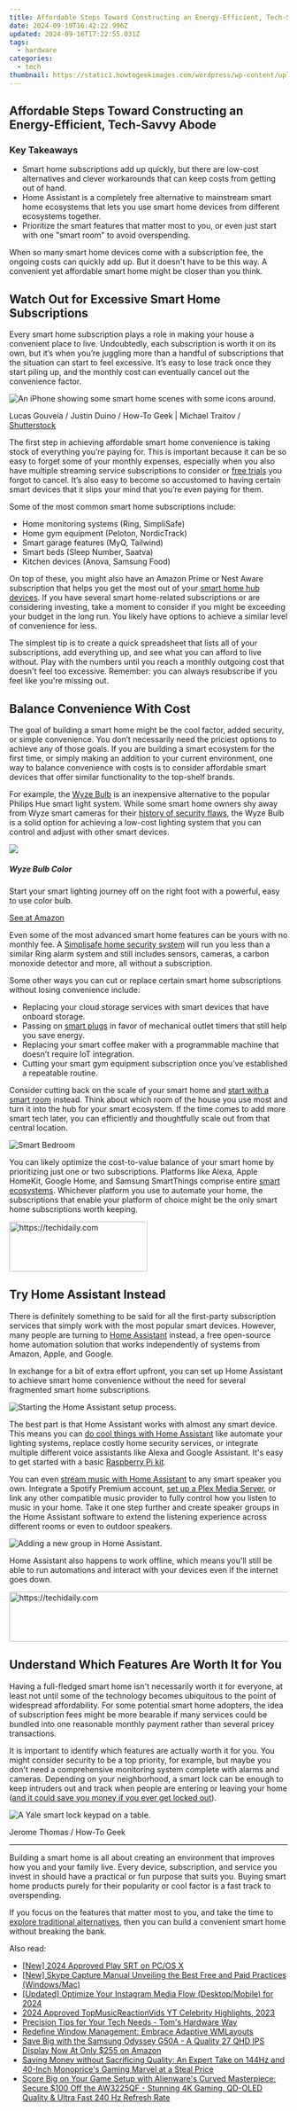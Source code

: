```yaml
---
title: Affordable Steps Toward Constructing an Energy-Efficient, Tech-Savvy Abode
date: 2024-09-10T16:42:22.996Z
updated: 2024-09-16T17:22:55.031Z
tags:
  - hardware
categories:
  - tech
thumbnail: https://static1.howtogeekimages.com/wordpress/wp-content/uploads/2024/07/illustration-of-a-smart-home-with-some-money-icons-in-the-background.jpg
---
```


## Affordable Steps Toward Constructing an Energy-Efficient, Tech-Savvy Abode

### Key Takeaways

* Smart home subscriptions add up quickly, but there are low-cost alternatives and clever workarounds that can keep costs from getting out of hand.
* Home Assistant is a completely free alternative to mainstream smart home ecosystems that lets you use smart home devices from different ecosystems together.
* Prioritize the smart features that matter most to you, or even just start with one "smart room" to avoid overspending.

 When so many smart home devices come with a subscription fee, the ongoing costs can quickly add up. But it doesn't have to be this way. A convenient yet affordable smart home might be closer than you think.

##  Watch Out for Excessive Smart Home Subscriptions

 Every smart home subscription plays a role in making your house a convenient place to live. Undoubtedly, each subscription is worth it on its own, but it’s when you’re juggling more than a handful of subscriptions that the situation can start to feel excessive. It’s easy to lose track once they start piling up, and the monthly cost can eventually cancel out the convenience factor.

![An iPhone showing some smart home scenes with some icons around.](https://static1.howtogeekimages.com/wordpress/wp-content/uploads/2024/07/an-iphone-showing-some-smart-home-scenes-with-some-icons-around.jpg) 

Lucas Gouveia / Justin Duino / How-To Geek | Michael Traitov / [Shutterstock](https://www.shutterstock.com/image-illustration/smart-home-automated-managment-remote-wireless-1613302075)

 The first step in achieving affordable smart home convenience is taking stock of everything you’re paying for. This is important because it can be so easy to forget some of your monthly expenses, especially when you also have multiple streaming service subscriptions to consider or [free trials](https://screen-mirroring-recording.techidaily.com/updated-sharexs-competitors-unveiled/) you forgot to cancel. It’s also easy to become so accustomed to having certain smart devices that it slips your mind that you’re even paying for them.

 Some of the most common smart home subscriptions include:

* Home monitoring systems (Ring, SimpliSafe)
* Home gym equipment (Peloton, NordicTrack)
* Smart garage features (MyQ, Tailwind)
* Smart beds (Sleep Number, Saatva)
* Kitchen devices (Anova, Samsung Food)

 On top of these, you might also have an Amazon Prime or Nest Aware subscription that helps you get the most out of your [smart home hub devices](https://screen-mirror.techidaily.com/in-2024-8-best-apps-for-screen-mirroring-vivo-y100i-pc-drfone-by-drfone-android/). If you have several smart home-related subscriptions or are considering investing, take a moment to consider if you might be exceeding your budget in the long run. You likely have options to achieve a similar level of convenience for less.

 The simplest tip is to create a quick spreadsheet that lists all of your subscriptions, add everything up, and see what you can afford to live without. Play with the numbers until you reach a monthly outgoing cost that doesn't feel too excessive. Remember: you can always resubscribe if you feel like you're missing out.

##  Balance Convenience With Cost

 The goal of building a smart home might be the cool factor, added security, or simple convenience. You don’t necessarily need the priciest options to achieve any of those goals. If you are building a smart ecosystem for the first time, or simply making an addition to your current environment, one way to balance convenience with costs is to consider affordable smart devices that offer similar functionality to the top-shelf brands.

 For example, the [Wyze Bulb](https://www.amazon.com/Wyze-Color-Tunable-Google-Assistant/dp/B08WZ5THJ7/?th=1&tag=hotoge-20&ascsubtag=UUhtgUeUpU2004257&asc%5Frefurl=https%3A%2F%2Fwww.howtogeek.com%2Fhow-to-build-a-smart-home-without-spending-lots-of-money%2F&asc%5Fcampaign=Evergreen) is an inexpensive alternative to the popular Philips Hue smart light system. While some smart home owners shy away from Wyze smart cameras for their [history of security flaws](https://techtrends.techidaily.com/embracing-digital-transformation-the-emergence-of-abbyys-process-digital-twin/), the Wyze Bulb is a solid option for achieving a low-cost lighting system that you can control and adjust with other smart devices.

![](https://static1.howtogeekimages.com/wordpress/wp-content/uploads/2023/08/31kal65yicl-_sl500_.jpg) 

#####  Wyze Bulb Color

Start your smart lighting journey off on the right foot with a powerful, easy to use color bulb.

[See at Amazon](https://www.amazon.com/Wyze-Labs-WLPA19C2PK-Smart-2-Pack/dp/B08W1ZW47N?tag=hotoge-20&ascsubtag=UUhtgUeUpU2004257&asc%5Frefurl=https%3A%2F%2Fwww.howtogeek.com%2Fhow-to-build-a-smart-home-without-spending-lots-of-money%2F&asc%5Fcampaign=Evergreen) 

 Even some of the most advanced smart home features can be yours with no monthly fee. A [Simplisafe home security system](https://www.amazon.com/SimpliSafe-Wireless-Security-System-Setup/dp/B07C38HT49/?tag=hotoge-20&ascsubtag=UUhtgUeUpU2004257&asc%5Frefurl=https%3A%2F%2Fwww.howtogeek.com%2Fhow-to-build-a-smart-home-without-spending-lots-of-money%2F&asc%5Fcampaign=Evergreen) will run you less than a similar Ring alarm system and still includes sensors, cameras, a carbon monoxide detector and more, all without a subscription.

 Some other ways you can cut or replace certain smart home subscriptions without losing convenience include:

* Replacing your cloud storage services with smart devices that have onboard storage.
* Passing on [smart plugs](https://android-location-track.techidaily.com/in-2024-top-7-phone-number-locators-to-track-oppo-f25-pro-5g-location-drfone-by-drfone-virtual-android/) in favor of mechanical outlet timers that still help you save energy.
* Replacing your smart coffee maker with a programmable machine that doesn’t require IoT integration.
* Cutting your smart gym equipment subscription once you’ve established a repeatable routine.

 Consider cutting back on the scale of your smart home and [start with a smart room](https://win11-tips.techidaily.com/tackling-the-diagnostic-failures-on-your-system/) instead. Think about which room of the house you use most and turn it into the hub for your smart ecosystem. If the time comes to add more smart tech later, you can efficiently and thoughtfully scale out from that central location.

![Smart Bedroom](https://static1.howtogeekimages.com/wordpress/wp-content/uploads/2019/06/Smart-Bedroom.jpg) 

 You can likely optimize the cost-to-value balance of your smart home by prioritizing just one or two subscriptions. Platforms like Alexa, Apple HomeKit, Google Home, and Samsung SmartThings comprise entire [smart ecosystems](https://review-topics.techidaily.com/in-2024-does-life360-notify-when-you-log-out-on-samsung-galaxy-a15-4g-drfone-by-drfone-virtual-android/). Whichever platform you use to automate your home, the subscriptions that enable your platform of choice might be the only smart home subscriptions worth keeping.

<!-- affiliate ads begin -->
<a href="https://bluettiit.sjv.io/c/5597632/2114264/17093" target="_top" id="2114264">
  <img src="//a.impactradius-go.com/display-ad/17093-2114264" border="0" alt="https://techidaily.com" width="250" height="90"/>
</a>
<img height="0" width="0" src="https://bluettiit.sjv.io/i/5597632/2114264/17093" style="position:absolute;visibility:hidden;" border="0" />
<!-- affiliate ads end -->

##  Try Home Assistant Instead

 There is definitely something to be said for all the first-party subscription services that simply work with the most popular smart devices. However, many people are turning to [Home Assistant](https://screen-recording.techidaily.com/updated-top-5-valheim-seed-recommendations-for-bountiful-crops-for-2024/) instead, a free open-source home automation solution that works independently of systems from Amazon, Apple, and Google.

 In exchange for a bit of extra effort upfront, you can set up Home Assistant to achieve smart home convenience without the need for several fragmented smart home subscriptions.

![Starting the Home Assistant setup process.](https://static1.howtogeekimages.com/wordpress/wp-content/uploads/2024/05/home-assistant-welcome-button.jpg) 

 The best part is that Home Assistant works with almost any smart device. This means you can [do cool things with Home Assistant](https://tech-savvy.techidaily.com/navigating-future-security-with-digital-intellect-insights-from-abbyy-industry-leaders/) like automate your lighting systems, replace costly home security services, or integrate multiple different voice assistants like Alexa and Google Assistant. It's easy to get started with a basic [Raspberry Pi kit](https://extra-hints.techidaily.com/top-10-guidelines-for-breaking-through-cover-art/).

 You can even [stream music with Home Assistant](https://facebook-video-share.techidaily.com/new-the-pathway-to-smart-youtube-frames-free-methods-inside/) to any smart speaker you own. Integrate a Spotify Premium account, [set up a Plex Media Server](https://fix-guide.techidaily.com/solved-warning-camera-failed-on-xiaomi-civi-3-drfone-by-drfone-fix-android-problems-fix-android-problems/), or link any other compatible music provider to fully control how you listen to music in your home. Take it one step further and create speaker groups in the Home Assistant software to extend the listening experience across different rooms or even to outdoor speakers.

![Adding a new group in Home Assistant.](https://static1.howtogeekimages.com/wordpress/wp-content/uploads/2024/07/add-group.png) 

 Home Assistant also happens to work offline, which means you'll still be able to run automations and interact with your devices even if the internet goes down.

<!-- affiliate ads begin -->
<a href="https://ephamedtechinc.pxf.io/c/5597632/2136612/26400" target="_top" id="2136612">
  <img src="//a.impactradius-go.com/display-ad/26400-2136612" border="0" alt="https://techidaily.com" width="728" height="90"/>
</a>
<img height="0" width="0" src="https://ephamedtechinc.pxf.io/i/5597632/2136612/26400" style="position:absolute;visibility:hidden;" border="0" />
<!-- affiliate ads end -->

##  Understand Which Features Are Worth It for You

 Having a full-fledged smart home isn't necessarily worth it for everyone, at least not until some of the technology becomes ubiquitous to the point of widespread affordability. For some potential smart home adopters, the idea of subscription fees might be more bearable if many services could be bundled into one reasonable monthly payment rather than several pricey transactions.

 It is important to identify which features are actually worth it for you. You might consider security to be a top priority, for example, but maybe you don't need a comprehensive monitoring system complete with alarms and cameras. Depending on your neighborhood, a smart lock can be enough to keep intruders out and track when people are entering or leaving your home ([and it could save you money if you ever get locked out](https://youtube-help.techidaily.com/new-navigating-the-world-of-youtube-live-visual-representations/)).

![A Yale smart lock keypad on a table.](https://static1.howtogeekimages.com/wordpress/wp-content/uploads/2024/06/a-yale-smart-lock-keypad-on-a-table.jpg) 

Jerome Thomas / How-To Geek

---

 Building a smart home is all about creating an environment that improves how you and your family live. Every device, subscription, and service you invest in should have a practical or fun purpose that suits you. Buying smart home products purely for their popularity or cool factor is a fast track to overspending.

 If you focus on the features that matter most to you, and take the time to [explore traditional alternatives](https://tech-haven.techidaily.com/probing-the-use-of-language-models-in-hacking/), then you can build a convenient smart home without breaking the bank.

<ins class="adsbygoogle"
     style="display:block"
     data-ad-format="autorelaxed"
     data-ad-client="ca-pub-7571918770474297"
     data-ad-slot="1223367746"></ins>

<ins class="adsbygoogle"
     style="display:block"
     data-ad-client="ca-pub-7571918770474297"
     data-ad-slot="8358498916"
     data-ad-format="auto"
     data-full-width-responsive="true"></ins>

<span class="atpl-alsoreadstyle">Also read:</span>
<div><ul>
<li><a href="https://fox-friendly.techidaily.com/new-2024-approved-play-srt-on-pcos-x/"><u>[New] 2024 Approved Play SRT on PC/OS X</u></a></li>
<li><a href="https://screen-recording.techidaily.com/new-skype-capture-manual-unveiling-the-best-free-and-paid-practices-windowsmac/"><u>[New] Skype Capture Manual Unveiling the Best Free and Paid Practices (Windows/Mac)</u></a></li>
<li><a href="https://instagram-video-files.techidaily.com/updated-optimize-your-instagram-media-flow-desktopmobile-for-2024/"><u>[Updated] Optimize Your Instagram Media Flow (Desktop/Mobile) for 2024</u></a></li>
<li><a href="https://youtube-help.techidaily.com/2024-approved-topmusicreactionvids-yt-celebrity-highlights-2023/"><u>2024 Approved TopMusicReactionVids YT Celebrity Highlights, 2023</u></a></li>
<li><a href="https://hardware-tips.techidaily.com/precision-tips-for-your-tech-needs-toms-hardware-way/"><u>Precision Tips for Your Tech Needs - Tom's Hardware Way</u></a></li>
<li><a href="https://windows11.techidaily.com/redefine-window-management-embrace-adaptive-wmlayouts/"><u>Redefine Window Management: Embrace Adaptive WMLayouts</u></a></li>
<li><a href="https://hardware-tips.techidaily.com/save-big-with-the-samsung-odyssey-g50a-a-quality-27-qhd-ips-display-now-at-only-255-on-amazon/"><u>Save Big with the Samsung Odyssey G50A - A Quality 27 QHD IPS Display Now At Only $255 on Amazon</u></a></li>
<li><a href="https://hardware-tips.techidaily.com/saving-money-without-sacrificing-quality-an-expert-take-on-144hz-and-40-inch-monoprices-gaming-marvel-at-a-steal-price/"><u>Saving Money without Sacrificing Quality: An Expert Take on 144Hz and 40-Inch Monoprice's Gaming Marvel at a Steal Price</u></a></li>
<li><a href="https://hardware-tips.techidaily.com/score-big-on-your-game-setup-with-alienwares-curved-masterpiece-secure-100-off-the-aw3225qf-stunning-4k-gaming-qd-oled-quality-and-ultra-fast-240-hz-refresh61/"><u>Score Big on Your Game Setup with Alienware's Curved Masterpiece: Secure $100 Off the AW3225QF - Stunning 4K Gaming, QD-OLED Quality & Ultra Fast 240 Hz Refresh Rate</u></a></li>
</ul></div>

